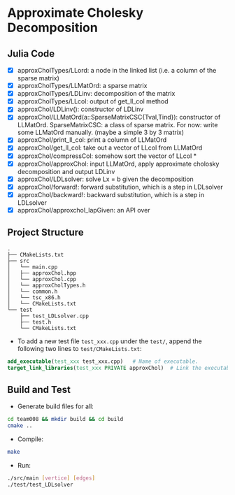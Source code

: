 # Approximate Cholesky Decomposition

## Julia Code

- [x] approxCholTypes/LLord: a node in the linked list (i.e. a column of the sparse matrix)
- [x] approxCholTypes/LLMatOrd: a sparse matrix
- [x] approxCholTypes/LDLinv: decomposition of the matrix
- [x] approxCholTypes/LLcol: output of get_ll_col method
- [x] approxChol/LDLinv(): constructor of LDLinv
- [x] approxChol/LLMatOrd(a::SparseMatrixCSC{Tval,Tind}): constructor of LLMatOrd. SparseMatrixCSC: a class of sparse matrix. For now: write some LLMatOrd manually. (maybe a simple 3 by 3 matrix)
- [x] approxChol/print_ll_col: print a column of LLMatOrd
- [x] approxChol/get_ll_col: take out a vector of LLcol from LLMatOrd
- [x] approxChol/compressCol: somehow sort the vector of LLcol *
- [x] approxChol/approxChol: input LLMatOrd, apply approximate cholosky decomposition and output LDLinv
- [x] approxChol/LDLsolver: solve Lx = b given the decomposition
- [x] approxChol/forward!: forward substitution, which is a step in LDLsolver
- [x] approxChol/backward!: backward substitution, which is a step in LDLsolver
- [x] approxChol/approxchol_lapGiven: an API over 

## Project Structure
``` text
.
├── CMakeLists.txt
├── src
│   └── main.cpp
│   ├── approxChol.hpp
│   └── approxChol.cpp
│   └── approxCholTypes.h
│   └── common.h
│   └── tsc_x86.h
│   └── CMakeLists.txt
└── test
    ├── test_LDLsolver.cpp
    ├── test.h
    └── CMakeLists.txt
```
- To add a new test file `test_xxx.cpp` under the `test/`, append the following two lines to `test/CMakeLists.txt`: 
``` cmake
add_executable(test_xxx test_xxx.cpp)   # Name of executable.
target_link_libraries(test_xxx PRIVATE approxChol)  # Link the executable to the library built from src/*.cpp
```

## Build and Test
- Generate build files for all:
``` bash
cd team008 && mkdir build && cd build
cmake ..
```
- Compile:
``` bash
make
```
- Run:
``` bash
./src/main [vertice] [edges]
./test/test_LDLsolver
```

